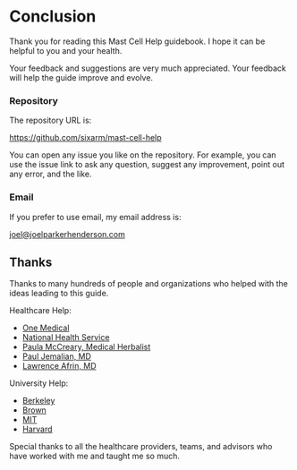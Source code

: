 [//]: # (source: ?)
[//]: # (tags: meta)

# Conclusion

Thank you for reading this Mast Cell Help guidebook. I hope it can be helpful to you and your health.

Your feedback and suggestions are very much appreciated. Your feedback will help the guide improve and evolve.

### Repository

The repository URL is:

<https://github.com/sixarm/mast-cell-help>

You can open any issue you like on the repository. For example, you can use the issue link to ask any question, suggest any improvement, point out any error, and the like.

### Email

If you prefer to use email, my email address is:

[joel@joelparkerhenderson.com](mailto:joel@joelparkerhenderson.com)


## Thanks

Thanks to many hundreds of people and organizations who helped with the ideas leading to this guide.

Healthcare Help:

* [One Medical](https://onemedical.com/)
* [National Health Service](https://www.nhs.wales/)
* [Paula McCreary, Medical Herbalist](https://paulamccrearyherbalist.co.uk/)
* [Paul Jemalian, MD](https://stanfordhealthcare.org/doctors/j/paul-jemelian.html)
* [Lawrence Afrin, MD](https://aimcenterpm.com/dr-lawrence-afrin/)

University Help:

* [Berkeley](https://berkeley.edu)
* [Brown](https://brown.edu)
* [MIT](https://mit.edu)
* [Harvard](https://harvard.edu)

Special thanks to all the healthcare providers, teams, and advisors who have worked with me and taught me so much.
